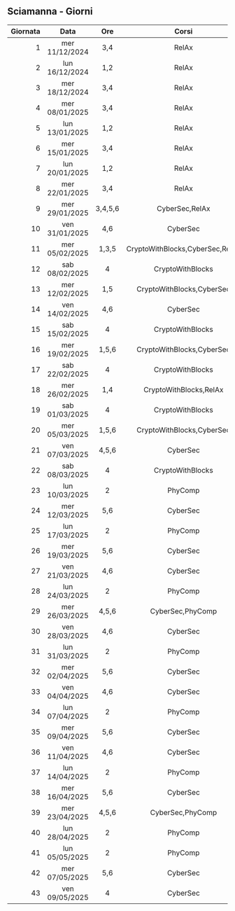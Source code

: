 ## Sciamanna - Giorni

|Giornata| Data | Ore | Corsi |
|--:|:-:|:-:|:-:|
|1|mer 11/12/2024|3,4|RelAx|
|2|lun 16/12/2024|1,2|RelAx|
|3|mer 18/12/2024|3,4|RelAx|
|4|mer 08/01/2025|3,4|RelAx|
|5|lun 13/01/2025|1,2|RelAx|
|6|mer 15/01/2025|3,4|RelAx|
|7|lun 20/01/2025|1,2|RelAx|
|8|mer 22/01/2025|3,4|RelAx|
|9|mer 29/01/2025|3,4,5,6|CyberSec,RelAx|
|10|ven 31/01/2025|4,6|CyberSec|
|11|mer 05/02/2025|1,3,5|CryptoWithBlocks,CyberSec,RelAx|
|12|sab 08/02/2025|4|CryptoWithBlocks|
|13|mer 12/02/2025|1,5|CryptoWithBlocks,CyberSec|
|14|ven 14/02/2025|4,6|CyberSec|
|15|sab 15/02/2025|4|CryptoWithBlocks|
|16|mer 19/02/2025|1,5,6|CryptoWithBlocks,CyberSec|
|17|sab 22/02/2025|4|CryptoWithBlocks|
|18|mer 26/02/2025|1,4|CryptoWithBlocks,RelAx|
|19|sab 01/03/2025|4|CryptoWithBlocks|
|20|mer 05/03/2025|1,5,6|CryptoWithBlocks,CyberSec|
|21|ven 07/03/2025|4,5,6|CyberSec|
|22|sab 08/03/2025|4|CryptoWithBlocks|
|23|lun 10/03/2025|2|PhyComp|
|24|mer 12/03/2025|5,6|CyberSec|
|25|lun 17/03/2025|2|PhyComp|
|26|mer 19/03/2025|5,6|CyberSec|
|27|ven 21/03/2025|4,6|CyberSec|
|28|lun 24/03/2025|2|PhyComp|
|29|mer 26/03/2025|4,5,6|CyberSec,PhyComp|
|30|ven 28/03/2025|4,6|CyberSec|
|31|lun 31/03/2025|2|PhyComp|
|32|mer 02/04/2025|5,6|CyberSec|
|33|ven 04/04/2025|4,6|CyberSec|
|34|lun 07/04/2025|2|PhyComp|
|35|mer 09/04/2025|5,6|CyberSec|
|36|ven 11/04/2025|4,6|CyberSec|
|37|lun 14/04/2025|2|PhyComp|
|38|mer 16/04/2025|5,6|CyberSec|
|39|mer 23/04/2025|4,5,6|CyberSec,PhyComp|
|40|lun 28/04/2025|2|PhyComp|
|41|lun 05/05/2025|2|PhyComp|
|42|mer 07/05/2025|5,6|CyberSec|
|43|ven 09/05/2025|4|CyberSec|


